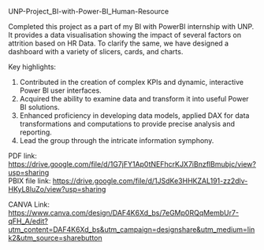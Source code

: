 UNP-Project_BI-with-Power-BI_Human-Resource

Completed this project as a part of my BI with PowerBI internship with UNP. It provides a data visualisation showing the impact of several factors on attrition based on HR Data. To clarify the same, we have designed a dashboard with a variety of slicers, cards, and charts.

Key highlights:

1. Contributed in the creation of complex KPIs and dynamic, interactive Power Bl user interfaces.
2. Acquired the ability to examine data and transform it into useful Power BI solutions.
3. Enhanced proficiency in developing data models, applied DAX for data transformations and computations to provide precise analysis and reporting.
4. Lead the group through the intricate information symphony.
   
PDF link:    https://drive.google.com/file/d/1G7jFY1Ap0tNEFhcrKJX7iBnzflBmubjc/view?usp=sharing              
PBIX file link:   https://drive.google.com/file/d/1JSdKe3HHKZAL191-zz2dlv-HKyL8luZo/view?usp=sharing    

CANVA Link:    https://www.canva.com/design/DAF4K6Xd_bs/7eGMp0RQqMembUr7-qFH_A/edit?utm_content=DAF4K6Xd_bs&utm_campaign=designshare&utm_medium=link2&utm_source=sharebutton
